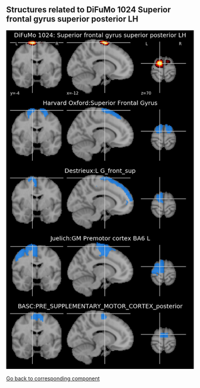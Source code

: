 


## Structures related to DiFuMo 1024 Superior frontal gyrus superior posterior LH

![696](696.jpg "Structures related to DiFuMo 1024 Superior frontal gyrus superior posterior LH")

[Go back to corresponding component](https://parietal-inria.github.io/DiFuMo/1024/html/696.html)